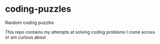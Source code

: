 # coding-puzzles
 Random coding puzzles 

This repo contains my attempts at solving coding problems I come across or am curious about